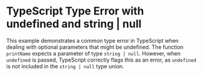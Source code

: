 # TypeScript Type Error with undefined and string | null

This example demonstrates a common type error in TypeScript when dealing with optional parameters that might be undefined.  The function `printName` expects a parameter of type `string | null`.  However, when `undefined` is passed, TypeScript correctly flags this as an error, as `undefined` is not included in the `string | null` type union.